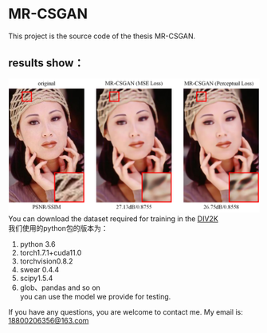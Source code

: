 # MR-CSGAN  
This project is the source code of the thesis MR-CSGAN. 
## results show：
![image](res_images/fig2.png)
You can download the dataset required for training in the [DIV2K](https://data.vision.ee.ethz.ch/cvl/DIV2K/)  
我们使用的python包的版本为：  
  1. python 3.6  
  2. torch1.7.1+cuda11.0  
  3. torchvision0.8.2  
  4. swear 0.4.4  
  5. scipy1.5.4  
  6. glob、pandas and so on  
you can use the model we provide for testing.   

If you have any questions, you are welcome to contact me. My email is: 18800206356@163.com  
 
